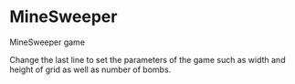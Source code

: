 # MineSweeper
MineSweeper game


Change the last line to set the parameters of the game such as width and height of grid as well as number of bombs.
